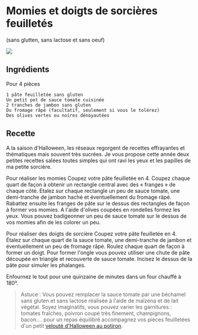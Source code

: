 # Momies et doigts de sorcières feuilletés
(sans glutten, sans lactose et sans oeuf)  

![](../img/momies-et-doigts-de-sorci%C3%A8re2.jpg)

## Ingrédients
Pour 4 pièces

    1 pâte feuilletée sans gluten
    Un petit pot de sauce tomate cuisinée
    2 tranches de jambon sans gluten
    Du fromage râpé (facultatif, seulement si vous le tolérez)
    Des olives vertes ou noires dénoyautées

## Recette
A la saison d'Halloween, les réseaux regorgent de recettes effrayantes et thématiques mais souvent très sucrées. Je vous propose cette année deux petites recettes salées toutes simples qui ont ravi les yeux et les papilles de ma petite sorcière.

Pour réaliser les momies
Coupez votre pâte feuilletée en 4. Coupez chaque quart de façon à obtenir un rectangle central avec des « franges » de chaque côté. Etalez sur chaque rectangle un peu de sauce tomate, une demi-tranche de jambon haché et éventuellement du fromage râpé. Rabattez ensuite les franges de pâte sur le dessus des rectangles de façon à former vos momies. A l'aide d'olives coupées en rondelles formez les yeux. Vous pouvez badigeonner un peu de sauce tomate sur le dessus de vos momies afin de les colorer un peu.

Pour réaliser des doigts de sorcière
Coupez votre pâte feuilletée en 4. Étalez sur chaque quart de la sauce tomate, une demi-tranche de jambon et éventuellement un peu de fromage râpé. Roulez chaque quart de façon à former un doigt. Pour former l'ongle vous pouvez utiliser une chute de pâte découpée en triangle et recouverte de sauce tomate. Incisez le dessus de la pâte pour simuler les phalanges.

Enfournez le tout pour une quinzaine de minutes dans un four chauffé à 180°.

> Astuce : Vous pouvez remplacer la sauce tomate par une béchamel sans gluten et sans lactose réalisée à l'aide de maïzena et de lait végétal. Soyez imaginatifs, vous pouvez varier les garnitures : tomates fraîches, poivron coupé très finement, champignons, bacon…. pour un repas équilibré accompagnez vos pièces feuilletées d'un petit [velouté d'Halloween au potiron](../soupes/Veloute-de-potiron-carottes-coco-et-curcuma.md).
